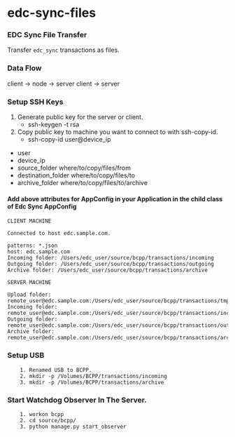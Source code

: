 # edc-sync-files

### EDC Sync File Transfer

Transfer `edc_sync` transactions as files.


### Data Flow

client -> node -> server
client -> server

### Setup SSH Keys

1. Generate public key for the server or client.
    * ssh-keygen -t rsa
2. Copy public key to machine you want to connect to with ssh-copy-id.
    * ssh-copy-id  user@device_ip

- user
- device_ip
- source_folder where/to/copy/files/from
- destination_folder where/to/copy/files/to
- archive_folder where/to/copy/files/to/archive

#### Add above attributes for AppConfig in your Application in the child class of Edc Sync AppConfig

```
CLIENT MACHINE

Connected to host edc.sample.com.

patterns: *.json
host: edc.sample.com
Incoming folder: /Users/edc_user/source/bcpp/transactions/incoming
Outgoing folder: /Users/edc_user/source/bcpp/transactions/outgoing
Archive folder: /Users/edc_user/source/bcpp/transactions/archive

SERVER MACHINE

Upload folder: remote_user@edc.sample.com:/Users/edc_user/source/bcpp/transactions/tmp
Incoming folder: remote_user@edc.sample.com:/Users/edc_user/source/bcpp/transactions/incoming
Outgoing folder: remote_user@edc.sample.com:/Users/edc_user/source/bcpp/transactions/outgoing
Archive folder: remote_user@edc.sample.com:/Users/edc_user/source/bcpp/transactions/archive

```

### Setup USB

```
	1. Renamed USB to BCPP.
	2. mkdir -p /Volumes/BCPP/transactions/incoming
	3. mkdir -p /Volumes/BCPP/transactions/archive
```
### Start Watchdog Observer In The Server.

```
	1. workon bcpp
	2. cd source/bcpp/
	3. python manage.py start_observer
```